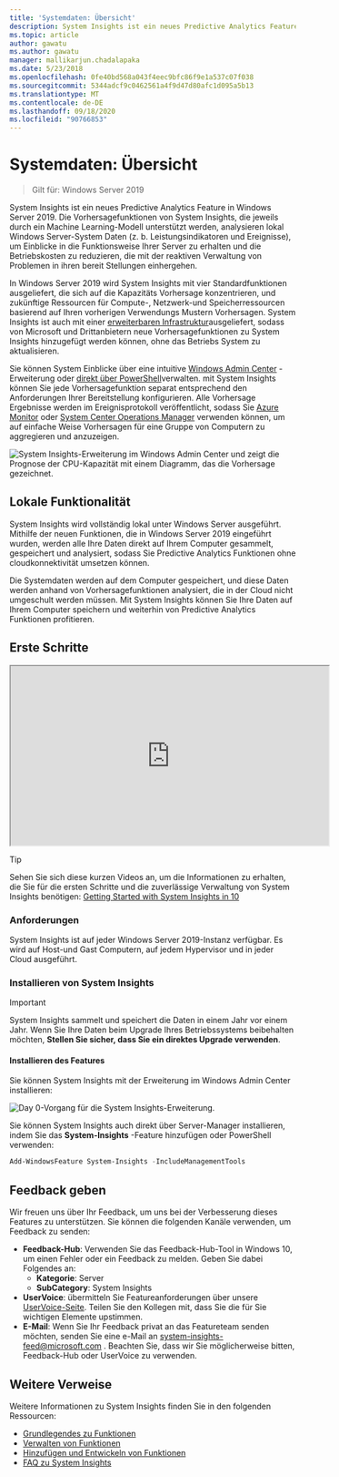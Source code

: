 ```yaml
---
title: 'Systemdaten: Übersicht'
description: System Insights ist ein neues Predictive Analytics Feature in Windows Server 2019. Die Vorhersagefunktionen von System Insights, die jeweils durch ein Machine Learning-Modell unterstützt werden, analysieren lokal Windows Server-System Daten (z. b. Leistungsindikatoren und Ereignisse), um Einblicke in die Funktionsweise Ihrer Server zu erhalten und die Betriebskosten zu reduzieren, die mit der reaktiven Verwaltung von Problemen in ihren bereit Stellungen einhergehen.
ms.topic: article
author: gawatu
ms.author: gawatu
manager: mallikarjun.chadalapaka
ms.date: 5/23/2018
ms.openlocfilehash: 0fe40bd568a043f4eec9bfc86f9e1a537c07f038
ms.sourcegitcommit: 5344adcf9c0462561a4f9d47d80afc1d095a5b13
ms.translationtype: MT
ms.contentlocale: de-DE
ms.lasthandoff: 09/18/2020
ms.locfileid: "90766853"
---
```

# <a name="system-insights-overview"></a>Systemdaten: Übersicht

>Gilt für: Windows Server 2019

System Insights ist ein neues Predictive Analytics Feature in Windows Server 2019. Die Vorhersagefunktionen von System Insights, die jeweils durch ein Machine Learning-Modell unterstützt werden, analysieren lokal Windows Server-System Daten (z. b. Leistungsindikatoren und Ereignisse), um Einblicke in die Funktionsweise Ihrer Server zu erhalten und die Betriebskosten zu reduzieren, die mit der reaktiven Verwaltung von Problemen in ihren bereit Stellungen einhergehen.

In Windows Server 2019 wird System Insights mit vier Standardfunktionen ausgeliefert, die sich auf die Kapazitäts Vorhersage konzentrieren, und zukünftige Ressourcen für Compute-, Netzwerk-und Speicherressourcen basierend auf Ihren vorherigen Verwendungs Mustern Vorhersagen. System Insights ist auch mit einer [erweiterbaren Infrastruktur](adding-and-developing-capabilities.md)ausgeliefert, sodass von Microsoft und Drittanbietern neue Vorhersagefunktionen zu System Insights hinzugefügt werden können, ohne das Betriebs System zu aktualisieren.

Sie können System Einblicke über eine intuitive [Windows Admin Center](../windows-admin-center/overview.md) -Erweiterung oder [direkt über PowerShell](/powershell/module/systeminsights/)verwalten. mit System Insights können Sie jede Vorhersagefunktion separat entsprechend den Anforderungen Ihrer Bereitstellung konfigurieren. Alle Vorhersage Ergebnisse werden im Ereignisprotokoll veröffentlicht, sodass Sie [Azure Monitor](https://azure.microsoft.com/services/monitor/) oder [System Center Operations Manager](/system-center/scom/welcome?view=sc-om-1807) verwenden können, um auf einfache Weise Vorhersagen für eine Gruppe von Computern zu aggregieren und anzuzeigen.

![System Insights-Erweiterung im Windows Admin Center und zeigt die Prognose der CPU-Kapazität mit einem Diagramm, das die Vorhersage gezeichnet.](media/cpu-forecast-2.png)

## <a name="local-functionality"></a>Lokale Funktionalität
System Insights wird vollständig lokal unter Windows Server ausgeführt. Mithilfe der neuen Funktionen, die in Windows Server 2019 eingeführt wurden, werden alle Ihre Daten direkt auf Ihrem Computer gesammelt, gespeichert und analysiert, sodass Sie Predictive Analytics Funktionen ohne cloudkonnektivität umsetzen können.

Die Systemdaten werden auf dem Computer gespeichert, und diese Daten werden anhand von Vorhersagefunktionen analysiert, die in der Cloud nicht umgeschult werden müssen. Mit System Insights können Sie Ihre Daten auf Ihrem Computer speichern und weiterhin von Predictive Analytics Funktionen profitieren.

## <a name="get-started"></a>Erste Schritte

<iframe src=https://www.youtube-nocookie.com/embed/AJxQkx5WSaA width=560 height=315 allowfullscreen></iframe>

>[!TIP]
>Sehen Sie sich diese kurzen Videos an, um die Informationen zu erhalten, die Sie für die ersten Schritte und die zuverlässige Verwaltung von System Insights benötigen: [Getting Started with System Insights in 10](https://blogs.technet.microsoft.com/filecab/2018/07/24/getting-started-with-system-insights-in-10-minutes/)

### <a name="requirements"></a>Anforderungen
System Insights ist auf jeder Windows Server 2019-Instanz verfügbar. Es wird auf Host-und Gast Computern, auf jedem Hypervisor und in jeder Cloud ausgeführt.

### <a name="install-system-insights"></a>Installieren von System Insights
>[!IMPORTANT]
>System Insights sammelt und speichert die Daten in einem Jahr vor einem Jahr. Wenn Sie Ihre Daten beim Upgrade Ihres Betriebssystems beibehalten möchten, **Stellen Sie sicher, dass Sie ein direktes Upgrade verwenden**.

#### <a name="install-the-feature"></a>Installieren des Features
Sie können System Insights mit der Erweiterung im Windows Admin Center installieren:

![Day 0-Vorgang für die System Insights-Erweiterung.](media/day-0-2.png)

Sie können System Insights auch direkt über Server-Manager installieren, indem Sie das **System-Insights** -Feature hinzufügen oder PowerShell verwenden:

```PowerShell
Add-WindowsFeature System-Insights -IncludeManagementTools
```

## <a name="provide-feedback"></a>Feedback geben
Wir freuen uns über Ihr Feedback, um uns bei der Verbesserung dieses Features zu unterstützen. Sie können die folgenden Kanäle verwenden, um Feedback zu senden:
- **Feedback-Hub**: Verwenden Sie das Feedback-Hub-Tool in Windows 10, um einen Fehler oder ein Feedback zu melden. Geben Sie dabei Folgendes an:
    - **Kategorie**: Server
    - **SubCategory**: System Insights
- **UserVoice**: übermitteln Sie Featureanforderungen über unsere [UserVoice-Seite](https://windowsserver.uservoice.com/forums/295071-management-tools). Teilen Sie den Kollegen mit, dass Sie die für Sie wichtigen Elemente upstimmen.
- **E-Mail**: Wenn Sie Ihr Feedback privat an das Featureteam senden möchten, senden Sie eine e-Mail an system-insights-feed@microsoft.com . Beachten Sie, dass wir Sie möglicherweise bitten, Feedback-Hub oder UserVoice zu verwenden.

## <a name="additional-references"></a>Weitere Verweise
Weitere Informationen zu System Insights finden Sie in den folgenden Ressourcen:

- [Grundlegendes zu Funktionen](understanding-capabilities.md)
- [Verwalten von Funktionen](managing-capabilities.md)
- [Hinzufügen und Entwickeln von Funktionen](adding-and-developing-capabilities.md)
- [FAQ zu System Insights](faq.md)